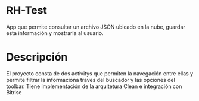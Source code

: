 # RH-Test
App que permite consultar un archivo JSON ubicado en la nube, guardar esta información y mostrarla al usuario.

# Descripción
El proyecto consta de dos activitys que permiten la navegación  entre ellas y permite filtrar la informacióna traves del buscador 
y las opciones del toolbar.
Tiene implementación de la arquitetura Clean e integración con Bitrise

